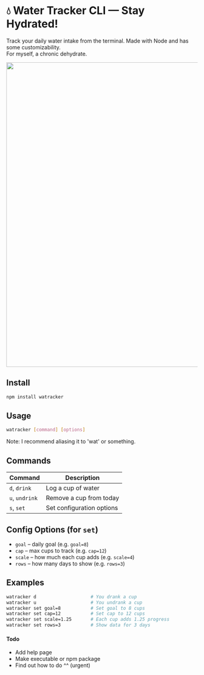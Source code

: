 # 💧 Water Tracker CLI — Stay Hydrated!
Track your daily water intake from the terminal. Made with Node and has some customizability.  
For myself, a chronic dehydrate.  

<img src="https://github.com/user-attachments/assets/cc095adf-37ed-44ef-9064-fa8b89e70ece" width="800">

## Install  
```bash
npm install watracker
```

## Usage

```bash
watracker [command] [options]
```
Note: I recommend aliasing it to 'wat' or something.


## Commands

| Command     | Description                     |
|-------------|---------------------------------|
| `d`, `drink`     | Log a cup of water              |
| `u`, `undrink`   | Remove a cup from today         |
| `s`, `set`       | Set configuration options       |

## Config Options (for `set`)

- `goal` – daily goal (e.g. `goal=8`)
- `cap` – max cups to track (e.g. `cap=12`)
- `scale` – how much each cup adds (e.g. `scale=4`)
- `rows` – how many days to show (e.g. `rows=3`)

## Examples

```bash
watracker d                    # You drank a cup
watracker u                    # You undrank a cup
watracker set goal=8           # Set goal to 8 cups
watracker set cap=12           # Set cap to 12 cups
watracker set scale=1.25       # Each cup adds 1.25 progress
watracker set rows=3           # Show data for 3 days
```

#### Todo
- Add help page
- Make executable or npm package
- Find out how to do ^^ (urgent)
